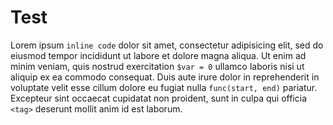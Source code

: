 # Test

Lorem ipsum `inline code` dolor sit amet, consectetur adipisicing elit, sed do eiusmod
tempor incididunt ut labore et dolore magna aliqua. Ut enim ad minim veniam,
quis nostrud exercitation `$var = 0` ullamco laboris nisi ut aliquip ex ea commodo
consequat. Duis aute irure dolor in reprehenderit in voluptate velit esse
cillum dolore eu fugiat nulla `func(start, end)` pariatur. Excepteur sint occaecat cupidatat non
proident, sunt in culpa qui officia `<tag>` deserunt mollit anim id est laborum.
